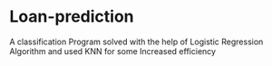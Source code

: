 # Loan-prediction
A classification Program solved with the help of Logistic Regression Algorithm and used KNN for some Increased efficiency
